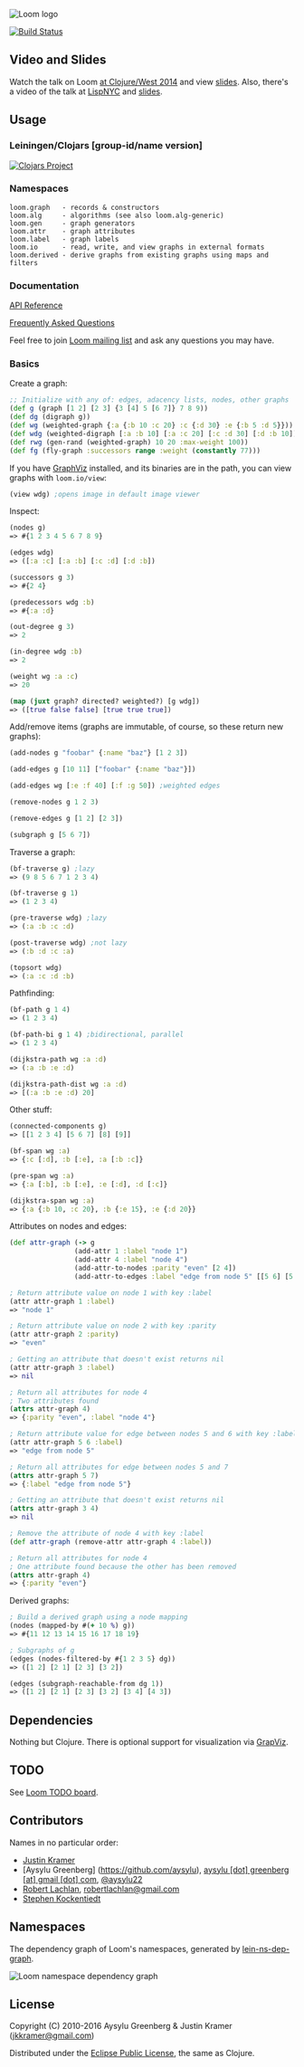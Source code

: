 ![Loom logo](https://raw.github.com/aysylu/loom/master/doc/loom_logo.png "Loom")

[![Build Status](https://travis-ci.org/aysylu/loom.png)](http://travis-ci.org/aysylu/loom)


## Video and Slides

Watch the talk on Loom [at Clojure/West 2014](https://www.youtube.com/watch?v=wEEutxTYQQU) and view [slides](http://www.slideshare.net/aysylu/loom-at-clojurewest-32794616). Also, there's a video of the talk at [LispNYC](http://youtu.be/Iev7zavblqg) and [slides](http://www.slideshare.net/aysylu/aysylu-loom).

## Usage

### Leiningen/Clojars [group-id/name version]

[![Clojars Project](http://clojars.org/aysylu/loom/latest-version.svg)](http://clojars.org/aysylu/loom)

### Namespaces

    loom.graph   - records & constructors
    loom.alg     - algorithms (see also loom.alg-generic)
    loom.gen     - graph generators
    loom.attr    - graph attributes
    loom.label   - graph labels
    loom.io      - read, write, and view graphs in external formats
    loom.derived - derive graphs from existing graphs using maps and filters

### Documentation

[API Reference](http://aysy.lu/loom/)

[Frequently Asked Questions](http://aysy.lu/loom/faq.html)

Feel free to join [Loom mailing list](https://groups.google.com/forum/#!forum/loom-clj) and ask any questions you may have.

### Basics

Create a graph:
```clojure
;; Initialize with any of: edges, adacency lists, nodes, other graphs
(def g (graph [1 2] [2 3] {3 [4] 5 [6 7]} 7 8 9))
(def dg (digraph g))
(def wg (weighted-graph {:a {:b 10 :c 20} :c {:d 30} :e {:b 5 :d 5}}))
(def wdg (weighted-digraph [:a :b 10] [:a :c 20] [:c :d 30] [:d :b 10]))
(def rwg (gen-rand (weighted-graph) 10 20 :max-weight 100))
(def fg (fly-graph :successors range :weight (constantly 77)))
```
If you have [GraphViz](http://www.graphviz.org) installed, and its binaries are in the path, you can view graphs with <code>loom.io/view</code>:
```clojure
(view wdg) ;opens image in default image viewer
```

Inspect:
```clojure
(nodes g)
=> #{1 2 3 4 5 6 7 8 9}

(edges wdg)
=> ([:a :c] [:a :b] [:c :d] [:d :b])

(successors g 3)
=> #{2 4}

(predecessors wdg :b)
=> #{:a :d}

(out-degree g 3)
=> 2

(in-degree wdg :b)
=> 2

(weight wg :a :c)
=> 20

(map (juxt graph? directed? weighted?) [g wdg])
=> ([true false false] [true true true])
```
Add/remove items (graphs are immutable, of course, so these return new graphs):
```clojure
(add-nodes g "foobar" {:name "baz"} [1 2 3])

(add-edges g [10 11] ["foobar" {:name "baz"}])

(add-edges wg [:e :f 40] [:f :g 50]) ;weighted edges

(remove-nodes g 1 2 3)

(remove-edges g [1 2] [2 3])

(subgraph g [5 6 7])
```
Traverse a graph:
```clojure
(bf-traverse g) ;lazy
=> (9 8 5 6 7 1 2 3 4)

(bf-traverse g 1)
=> (1 2 3 4)

(pre-traverse wdg) ;lazy
=> (:a :b :c :d)

(post-traverse wdg) ;not lazy
=> (:b :d :c :a)

(topsort wdg)
=> (:a :c :d :b)
```
Pathfinding:
```clojure
(bf-path g 1 4)
=> (1 2 3 4)

(bf-path-bi g 1 4) ;bidirectional, parallel
=> (1 2 3 4)

(dijkstra-path wg :a :d)
=> (:a :b :e :d)

(dijkstra-path-dist wg :a :d)
=> [(:a :b :e :d) 20]
```
Other stuff:
```clojure
(connected-components g)
=> [[1 2 3 4] [5 6 7] [8] [9]]

(bf-span wg :a)
=> {:c [:d], :b [:e], :a [:b :c]}

(pre-span wg :a)
=> {:a [:b], :b [:e], :e [:d], :d [:c]}

(dijkstra-span wg :a)
=> {:a {:b 10, :c 20}, :b {:e 15}, :e {:d 20}}
```
Attributes on nodes and edges:
```clojure
(def attr-graph (-> g
                (add-attr 1 :label "node 1")
                (add-attr 4 :label "node 4")
                (add-attr-to-nodes :parity "even" [2 4])
                (add-attr-to-edges :label "edge from node 5" [[5 6] [5 7]])))

; Return attribute value on node 1 with key :label
(attr attr-graph 1 :label)
=> "node 1"

; Return attribute value on node 2 with key :parity
(attr attr-graph 2 :parity)
=> "even"

; Getting an attribute that doesn't exist returns nil
(attr attr-graph 3 :label)
=> nil

; Return all attributes for node 4
; Two attributes found
(attrs attr-graph 4)
=> {:parity "even", :label "node 4"}

; Return attribute value for edge between nodes 5 and 6 with key :label
(attr attr-graph 5 6 :label)
=> "edge from node 5"

; Return all attributes for edge between nodes 5 and 7
(attrs attr-graph 5 7)
=> {:label "edge from node 5"}

; Getting an attribute that doesn't exist returns nil
(attrs attr-graph 3 4)
=> nil

; Remove the attribute of node 4 with key :label
(def attr-graph (remove-attr attr-graph 4 :label))

; Return all attributes for node 4
; One attribute found because the other has been removed
(attrs attr-graph 4)
=> {:parity "even"}
```
Derived graphs:
```clojure
; Build a derived graph using a node mapping
(nodes (mapped-by #(+ 10 %) g))
=> #{11 12 13 14 15 16 17 18 19}

; Subgraphs of g
(edges (nodes-filtered-by #{1 2 3 5} dg))
=> ([1 2] [2 1] [2 3] [3 2])

(edges (subgraph-reachable-from dg 1))
=> ([1 2] [2 1] [2 3] [3 2] [3 4] [4 3])
```
## Dependencies

Nothing but Clojure. There is optional support for visualization via [GrapViz](http://graphviz.org).

## TODO

See [Loom TODO board](https://trello.com/b/VgPZkvjP/loom-todo).

## Contributors

Names in no particular order:

* [Justin Kramer](https://github.com/jkk/)
* [Aysylu Greenberg] (https://github.com/aysylu), [aysylu [dot] greenberg [at] gmail [dot] com](mailto:aysylu.greenberg@gmail.com), [@aysylu22](http://twitter.com/aysylu22)
* [Robert Lachlan](https://github.com/heffalump), [robertlachlan@gmail.com](mailto:robertlachlan@gmail.com)
* [Stephen Kockentiedt](https://github.com/s-k)

## Namespaces

The dependency graph of Loom's namespaces, generated by [lein-ns-dep-graph](https://github.com/hilverd/lein-ns-dep-graph).

![Loom namespace dependency graph](./doc/ns-dep-graph.png)

## License

Copyright (C) 2010-2016 Aysylu Greenberg & Justin Kramer (jkkramer@gmail.com)

Distributed under the [Eclipse Public License](http://opensource.org/licenses/eclipse-1.0.php), the same as Clojure.
